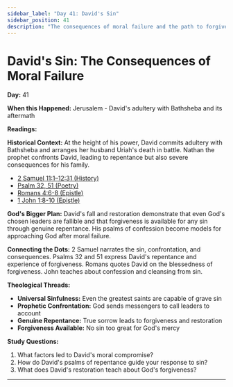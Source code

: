 ```yaml
---
sidebar_label: "Day 41: David's Sin"
sidebar_position: 41
description: "The consequences of moral failure and the path to forgiveness"
---
```


# David's Sin: The Consequences of Moral Failure

**Day:** 41

**When this Happened:** Jerusalem - David's adultery with Bathsheba and its aftermath

**Readings:**

**Historical Context:** At the height of his power, David commits adultery with Bathsheba and arranges her husband Uriah's death in battle. Nathan the prophet confronts David, leading to repentance but also severe consequences for his family.
 - [2 Samuel 11:1–12:31 (History)](https://www.biblegateway.com/passage/?search=2+Samuel+11%3A1-12%3A31)
 - [Psalm 32, 51 (Poetry)](https://www.biblegateway.com/passage/?search=Psalm+32%2C+51)
 - [Romans 4:6-8 (Epistle)](https://www.biblegateway.com/passage/?search=Romans+4%3A6-8)
 - [1 John 1:8-10 (Epistle)](https://www.biblegateway.com/passage/?search=1+John+1%3A8-10)

**God's Bigger Plan:** David's fall and restoration demonstrate that even God's chosen leaders are fallible and that forgiveness is available for any sin through genuine repentance. His psalms of confession become models for approaching God after moral failure.

**Connecting the Dots:** 2 Samuel narrates the sin, confrontation, and consequences. Psalms 32 and 51 express David's repentance and experience of forgiveness. Romans quotes David on the blessedness of forgiveness. John teaches about confession and cleansing from sin.

****Theological Threads:****
- **Universal Sinfulness:** Even the greatest saints are capable of grave sin
- **Prophetic Confrontation:** God sends messengers to call leaders to account
- **Genuine Repentance:** True sorrow leads to forgiveness and restoration
- **Forgiveness Available:** No sin too great for God's mercy

**Study Questions:**
1. What factors led to David's moral compromise?
2. How do David's psalms of repentance guide your response to sin?
3. What does David's restoration teach about God's forgiveness?

---